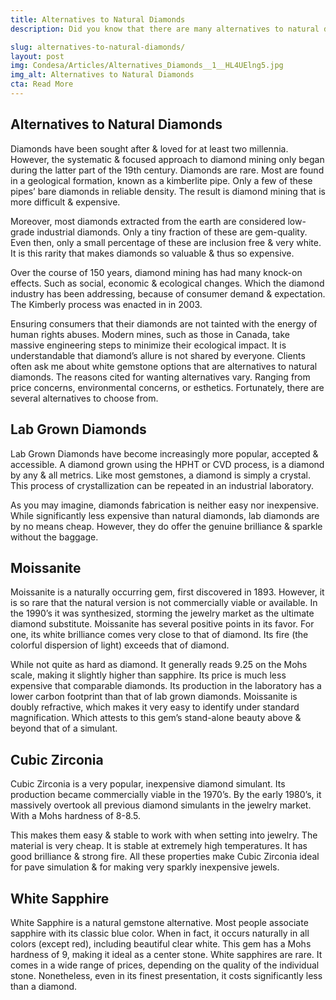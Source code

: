 ```yaml
---
title: Alternatives to Natural Diamonds
description: Did you know that there are many alternatives to natural diamonds? From lab grown diamonds to white sapphire. There are many gemstone choices!

slug: alternatives-to-natural-diamonds/
layout: post
img: Condesa/Articles/Alternatives_Diamonds__1__HL4UElng5.jpg
img_alt: Alternatives to Natural Diamonds
cta: Read More
---
```

## Alternatives to Natural Diamonds

Diamonds have been sought after & loved for at least two millennia. However, the systematic & focused approach to diamond mining only began during the latter part of the 19th century. Diamonds are rare. Most are found in a geological formation, known as a kimberlite pipe. Only a few of these pipes’ bare diamonds in reliable density. The result is diamond mining that is more difficult & expensive.

Moreover, most diamonds extracted from the earth are considered low-grade industrial diamonds. Only a tiny fraction of these are gem-quality. Even then, only a small percentage of these are inclusion free & very white. It is this rarity that makes diamonds so valuable & thus so expensive.

Over the course of 150 years, diamond mining has had many knock-on effects. Such as social, economic & ecological changes. Which the diamond industry has been addressing, because of consumer demand & expectation. The Kimberly process was enacted in in 2003.

Ensuring consumers that their diamonds are not tainted with the energy of human rights abuses. Modern mines, such as those in Canada, take massive engineering steps to minimize their ecological impact. It is understandable that diamond’s allure is not shared by everyone. Clients often ask me about white gemstone options that are alternatives to natural diamonds. The reasons cited for wanting alternatives vary. Ranging from price concerns, environmental concerns, or esthetics. Fortunately, there are several alternatives to choose from.

## Lab Grown Diamonds
Lab Grown Diamonds have become increasingly more popular, accepted & accessible. A diamond grown using the HPHT or CVD process, is a diamond by any & all metrics. Like most gemstones, a diamond is simply a crystal. This process of crystallization can be repeated in an industrial laboratory. 

As you may imagine, diamonds fabrication is neither easy nor inexpensive. While significantly less expensive than natural diamonds, lab diamonds are by no means cheap. However, they do offer the genuine brilliance & sparkle without the baggage.

## Moissanite

Moissanite is a naturally occurring gem, first discovered in 1893. However, it is so rare that the natural version is not commercially viable or available. In the 1990’s it was synthesized, storming the jewelry market as the ultimate diamond substitute. Moissanite has several positive points in its favor. For one, its white brilliance comes very close to that of diamond. Its fire (the colorful dispersion of light) exceeds that of diamond.

While not quite as hard as diamond. It generally reads 9.25 on the Mohs scale, making it slightly higher than sapphire. Its price is much less expensive that comparable diamonds. Its production in the laboratory has a lower carbon footprint than that of lab grown diamonds. Moissanite is doubly refractive, which makes it very easy to identify under standard magnification. Which attests to this gem’s stand-alone beauty above & beyond that of a simulant.

##  Cubic Zirconia

Cubic Zirconia is a very popular, inexpensive diamond simulant. Its production became commercially viable in the 1970’s. By the early 1980’s, it massively overtook all previous diamond simulants in the jewelry market. With a Mohs hardness of 8-8.5. 

This makes them easy & stable to work with when setting into jewelry. The material is very cheap. It is stable at extremely high temperatures. It has good brilliance & strong fire. All these properties make Cubic Zirconia ideal for pave simulation & for making very sparkly inexpensive jewels.

## White Sapphire

White Sapphire is a natural gemstone alternative. Most people associate sapphire with its classic blue color. When in fact, it occurs naturally in all colors (except red), including beautiful clear white. This gem has a Mohs hardness of 9, making it ideal as a center stone. White sapphires are rare. It comes in a wide range of prices, depending on the quality of the individual stone. Nonetheless, even in its finest presentation, it costs significantly less than a diamond.